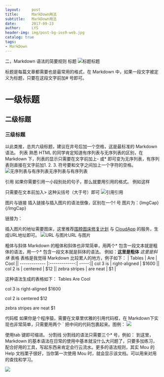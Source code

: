 ```yaml
---
layout:     post
title:      MarkDown用法
subtitle:   MarkDown用法
date:       2017-09-23
author:     LYS
header-img: img/post-bg-ios9-web.jpg
catalog: true
tags:
- MarkDown
---
```


二，Markdown 语法的简要规则
标题
![标题](http://upload-images.jianshu.io/upload_images/7498199-2e0b1492d26ff9bc.jpg?imageMogr2/auto-orient/strip%7CimageView2/2/w/1240)标题

标题是每篇文章都需要也是最常用的格式，在 Markdown 中，如果一段文字被定义为标题，只要在这段文字前加#
号即可。
# 一级标题

## 二级标题

### 三级标题

以此类推，总共六级标题，建议在井号后加一个空格，这是最标准的 Markdown 语法。
列表
熟悉 HTML 的同学肯定知道有序列表与无序列表的区别，在 Markdown 下，列表的显示只需要在文字前加上-
或*
即可变为无序列表，有序列表则直接在文字前加1.
2.
3.
符号要和文字之间加上一个字符的空格。
![无序列表与有序列表](http://upload-images.jianshu.io/upload_images/7498199-1ddba19949174714.jpg?imageMogr2/auto-orient/strip%7CimageView2/2/w/1240)无序列表与有序列表

引用
如果你需要引用一小段别处的句子，那么就要用引用的格式。
例如这样

只需要在文本前加入>
这种尖括号（大于号）即可
![引用](http://upload-images.jianshu.io/upload_images/7498199-0dbe3604357c9d7a.jpg?imageMogr2/auto-orient/strip%7CimageView2/2/w/1240)引用

图片与链接
插入链接与插入图片的语法很像，区别在一个!
号
图片为：![](){ImgCap}{/ImgCap}

链接为：[]()

插入图片的地址需要图床，这里推荐[围脖图床修复计划](http://weibotuchuang.sinaapp.com) 与 [CloudApp](http://www.getcloudapp.com) 的服务，生成URL地址即可。
![URL 与图片](http://upload-images.jianshu.io/upload_images/7498199-91c2a47ff65673db.jpg?imageMogr2/auto-orient/strip%7CimageView2/2/w/1240)URL 与图片

粗体与斜体
Markdown 的粗体和斜体也非常简单，用两个*
包含一段文本就是粗体的语法，用一个*
包含一段文本就是斜体的语法。
例如：**这里是粗体** *这里是斜体* 
表格
表格是我觉得 Markdown 比较累人的地方，例子如下：
| Tables | Are | Cool || ------------- |:-------------:| -----:|| col 3 is | right-aligned | $1600 || col 2 is | centered | $12 || zebra stripes | are neat | $1 |

这种语法生成的表格如下：
Tables
Are
Cool

col 3 is
right-aligned
$1600

col 2 is
centered
$12

zebra stripes
are neat
$1

代码框
如果你是个程序猿，需要在文章里优雅的引用代码框，在 Markdown下实现也非常简单，只需要用两个 ` 把中间的代码包裹起来。图例：
![](http://upload-images.jianshu.io/upload_images/7498199-27400a69844aa2e1.jpg?imageMogr2/auto-orient/strip%7CimageView2/2/w/1240)

使用tab
键即可缩进。
分割线
分割线的语法只需要三个*
号，例如：
到这里，Markdown 的基本语法在日常的使用中基本就没什么大问题了，只要多加练习，配合好用的工具，写起东西来肯定会行云流水。更多的语法规则，其实 Mou 的 Help 文档栗子很好，当你第一次使用 Mou 时，就会显示该文档。可以用来对用的查找和学习。

![](http://upload-images.jianshu.io/upload_images/7498199-304ef9483303c373.jpg?imageMogr2/auto-orient/strip%7CimageView2/2/w/1240)

